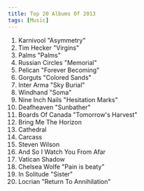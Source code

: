 ```yaml
---
title: Top 20 Albums Of 2013
tags: [Music]
---
```


1. Karnivool "Asymmetry"
2. Tim Hecker "Virgins"
3. Palms "Palms"
4. Russian Circles "Memorial"
5. Pelican "Forever Becoming"
6. Gorguts "Colored Sands"
7. Inter Arma "Sky Burial"
8. Windhand "Soma"
9. Nine Inch Nails "Hesitation Marks"
10. Deafheaven "Sunbather"
11. Boards Of Canada "Tomorrow's Harvest"
12. Bring Me The Horizon
13. Cathedral
14. Carcass
15. Steven Wilson
16. And So I Watch You From Afar
17. Vatican Shadow
18. Chelsea Wolfe "Pain is beaty"
19. In Solitude "Sister"
20. Locrian "Return To Annihilation"


